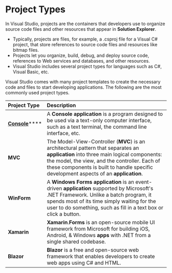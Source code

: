 # Project Types

In Visual Studio, projects are the containers that developers use to organize source code files and other resources that appear in **Solution Explorer**. 

* Typically, projects are files, for example, a .csproj file for a Visual C\# project, that store references to source code files and resources like bitmap files. 
* Projects let you organize, build, debug, and deploy source code, references to Web services and databases, and other resources. 
* Visual Studio includes several project types for languages such as C\#, Visual Basic, etc.

Visual Studio comes with many project templates to create the necessary code and files to start developing applications. The following are the most commonly used project types.

| Project Type | Description |
| :--- | :--- |
| [**Console**](console-application.md)\*\*\*\* | A **Console application** is a program designed to be used via a text-only computer interface, such as a text terminal, the command line interface, etc. |
| **MVC** |  The Model-View-Controller \(**MVC**\) is an architectural pattern that separates an **application** into three main logical components: the model, the view, and the controller. Each of these components is built to handle specific development aspects of an **application**. |
| **WinForm** | A **Windows Forms application** is an event-driven **application** supported by Microsoft's .NET Framework. Unlike a batch program, it spends most of its time simply waiting for the user to do something, such as fill in a text box or click a button. |
| **Xamarin** | **Xamarin**.**Forms** is an open-source mobile UI framework from Microsoft for building iOS, Android, & Windows **apps** with .NET from a single shared codebase. |
| **Blazor** | **Blazor** is a free and open-source web framework that enables developers to create web apps using C\# and HTML. |

